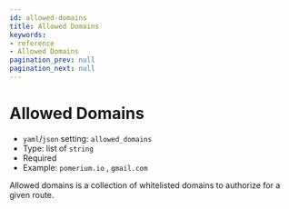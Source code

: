 ```yaml
---
id: allowed-domains
title: Allowed Domains
keywords:
- reference
- Allowed Domains
pagination_prev: null
pagination_next: null
---
```



# Allowed Domains
- `yaml`/`json` setting: `allowed_domains`
- Type: list of `string`
- Required
- Example: `pomerium.io` , `gmail.com`

Allowed domains is a collection of whitelisted domains to authorize for a given route.

